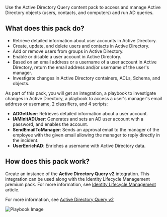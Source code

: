 Use the Active Directory Query content pack to access and manage Active Directory objects (users, contacts, and computers) and run AD queries.

## What does this pack do?

- Retrieve detailed information about user accounts in Active Directory.
- Create, update, and delete users and contacts in Active Directory.
- Add or remove users from groups in Active Directory.
- Enable or disable a user account in Active Directory.
- Based on an email address or a username of a user account in Active Directory, return the email address and/or username of the user's manager.
- Investigate changes in Active Directory containers, ACLs, Schema, and objects.

As part of this pack, you will get an integration, a playbook to investigate changes in Active Directory, a playbook to access a user's manager's email address or username, 2 classifiers, and 4 scripts:

- **ADGetUser**: Retrieves detailed information about a user account.
- **IAMInitADUser**: Generates and sets an AD user account with a password, and enables the account.
- **SendEmailToManager**: Sends an approval email to the manager of the employee with the given email allowing the manager to reply directly in the incident.
- **UserEnrichAD**: Enriches a username with Active Directory data.

## How does this pack work?

Create an instance of the **Active Directory Query v2** integration.
This integration can be used along with the Identity Lifecycle Management premium pack. For more information, see [Identity Lifecycle Management](https://xsoar.pan.dev/docs/reference/articles/identity-lifecycle-management) article.

For more information, see [Active Directory Query v2](https://xsoar.pan.dev/docs/reference/integrations/active-directory-query-v2)

![Playbook Image](doc_files/Active_Directory_-_Get_User_Manager_Details.png)
